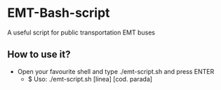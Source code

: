 EMT-Bash-script
===============

A useful script for public transportation EMT buses

How to use it?
--------------
* Open your favourite shell and type ./emt-script.sh and press ENTER
  * $ Uso: ./emt-script.sh [linea] [cod. parada]
